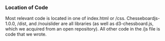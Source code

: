 ### Location of Code

Most relevant code is located in one of index.html or /css. Chesseboardjs-1.0.0, /dist, and /nouislider are all
libraries (as well as d3-chessboard.js, which we acquired from an open repository). All other code in the /js file is
code that we wrote.